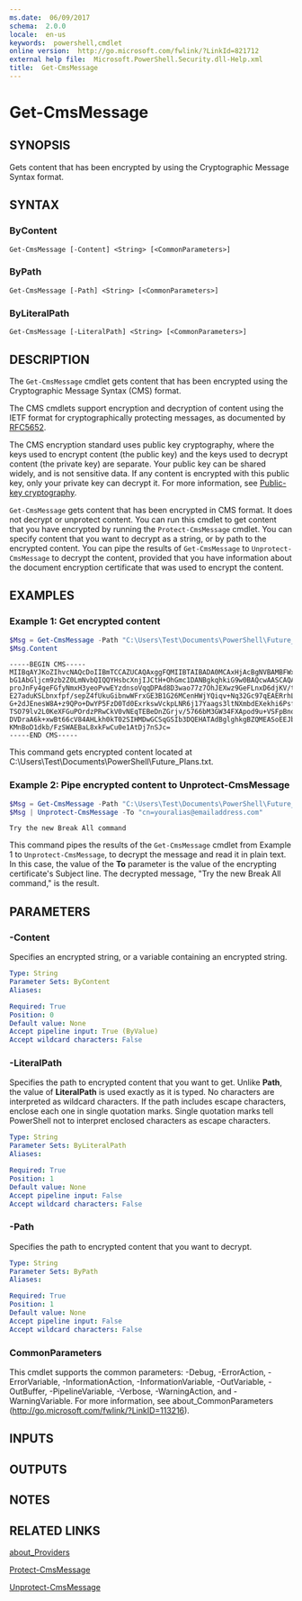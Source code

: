 ```yaml
---
ms.date:  06/09/2017
schema:  2.0.0
locale:  en-us
keywords:  powershell,cmdlet
online version:  http://go.microsoft.com/fwlink/?LinkId=821712
external help file:  Microsoft.PowerShell.Security.dll-Help.xml
title:  Get-CmsMessage
---
```


# Get-CmsMessage

## SYNOPSIS

Gets content that has been encrypted by using the Cryptographic Message Syntax format.

## SYNTAX

### ByContent

```
Get-CmsMessage [-Content] <String> [<CommonParameters>]
```

### ByPath

```
Get-CmsMessage [-Path] <String> [<CommonParameters>]
```

### ByLiteralPath

```
Get-CmsMessage [-LiteralPath] <String> [<CommonParameters>]
```

## DESCRIPTION

The `Get-CmsMessage` cmdlet gets content that has been encrypted using the Cryptographic Message Syntax (CMS) format.

The CMS cmdlets support encryption and decryption of content using the IETF format for cryptographically protecting messages, as documented by [RFC5652](https://tools.ietf.org/html/rfc5652).

The CMS encryption standard uses public key cryptography, where the keys used to encrypt content (the public key) and the keys used to decrypt content (the private key) are separate.
Your public key can be shared widely, and is not sensitive data.
If any content is encrypted with this public key, only your private key can decrypt it.
For more information, see [Public-key cryptography](https://en.wikipedia.org/wiki/Public-key_cryptography).

`Get-CmsMessage` gets content that has been encrypted in CMS format.
It does not decrypt or unprotect content.
You can run this cmdlet to get content that you have encrypted by running the `Protect-CmsMessage` cmdlet.
You can specify content that you want to decrypt as a string, or by path to the encrypted content.
You can pipe the results of `Get-CmsMessage` to `Unprotect-CmsMessage` to decrypt the content, provided that you have information about the document encryption certificate that was used to encrypt the content.

## EXAMPLES

### Example 1: Get encrypted content

```powershell
$Msg = Get-CmsMessage -Path "C:\Users\Test\Documents\PowerShell\Future_Plans.txt"
$Msg.Content
```

```output
-----BEGIN CMS-----
MIIBqAYJKoZIhvcNAQcDoIIBmTCCAZUCAQAxggFQMIIBTAIBADA0MCAxHjAcBgNVBAMBFWxlZWhv
bG1AbGljcm9zb2Z0LmNvbQIQQYHsbcXnjIJCtH+OhGmc1DANBgkqhkiG9w0BAQcwAASCAQAnkFHM
proJnFy4geFGfyNmxH3yeoPvwEYzdnsoVqqDPAd8D3wao77z7OhJEXwz9GeFLnxD6djKV/tF4PxR
E27aduKSLbnxfpf/sepZ4fUkuGibnwWFrxGE3B1G26MCenHWjYQiqv+Nq32Gc97qEAERrhLv6S4R
G+2dJEnesW8A+z9QPo+DwYP5FzD0Td0ExrkswVckpLNR6j17Yaags3ltNXmbdEXekhi6Psf2MLMP
TSO79lv2L0KeXFGuPOrdzPRwCkV0vNEqTEBeDnZGrjv/5766bM3GW34FXApod9u+VSFpBnqVOCBA
DVDraA6k+xwBt66cV84AHLkh0kT02SIHMDwGCSqGSIb3DQEHATAdBglghkgBZQMEASoEEJbJaiRl
KMnBoD1dkb/FzSWAEBaL8xkFwCu0e1AtDj7nSJc=
-----END CMS-----
```

This command gets encrypted content located at C:\Users\Test\Documents\PowerShell\Future_Plans.txt.

### Example 2: Pipe encrypted content to Unprotect-CmsMessage

```powershell
$Msg = Get-CmsMessage -Path "C:\Users\Test\Documents\PowerShell\Future_Plans.txt"
$Msg | Unprotect-CmsMessage -To "cn=youralias@emailaddress.com"
```

```output
Try the new Break All command
```

This command pipes the results of the `Get-CmsMessage` cmdlet from Example 1 to `Unprotect-CmsMessage`, to decrypt the message and read it in plain text.
In this case, the value of the **To** parameter is the value of the encrypting certificate's Subject line.
The decrypted message, "Try the new Break All command," is the result.

## PARAMETERS

### -Content

Specifies an encrypted string, or a variable containing an encrypted string.

```yaml
Type: String
Parameter Sets: ByContent
Aliases:

Required: True
Position: 0
Default value: None
Accept pipeline input: True (ByValue)
Accept wildcard characters: False
```

### -LiteralPath

Specifies the path to encrypted content that you want to get.
Unlike **Path**, the value of **LiteralPath** is used exactly as it is typed.
No characters are interpreted as wildcard characters.
If the path includes escape characters, enclose each one in single quotation marks.
Single quotation marks tell PowerShell not to interpret enclosed characters as escape characters.

```yaml
Type: String
Parameter Sets: ByLiteralPath
Aliases:

Required: True
Position: 1
Default value: None
Accept pipeline input: False
Accept wildcard characters: False
```

### -Path

Specifies the path to encrypted content that you want to decrypt.

```yaml
Type: String
Parameter Sets: ByPath
Aliases:

Required: True
Position: 1
Default value: None
Accept pipeline input: False
Accept wildcard characters: False
```

### CommonParameters

This cmdlet supports the common parameters: -Debug, -ErrorAction, -ErrorVariable, -InformationAction, -InformationVariable, -OutVariable, -OutBuffer, -PipelineVariable, -Verbose, -WarningAction, and -WarningVariable. For more information, see about_CommonParameters (http://go.microsoft.com/fwlink/?LinkID=113216).

## INPUTS

## OUTPUTS

## NOTES

## RELATED LINKS

[about_Providers](../Microsoft.PowerShell.Core/About/about_Providers.md)

[Protect-CmsMessage](Protect-CmsMessage.md)

[Unprotect-CmsMessage](Unprotect-CmsMessage.md)